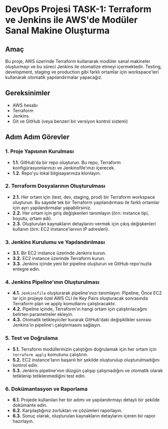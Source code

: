 # DevOps Projesi TASK-1: Terraform ve Jenkins ile AWS'de Modüler Sanal Makine Oluşturma

## Amaç
Bu proje, AWS üzerinde Terraform kullanarak modüler sanal makineler oluşturmayı ve bu süreci Jenkins ile otomatize etmeyi içermektedir. Testing, development, staging ve production gibi farklı ortamlar için workspace'leri kullanarak otomatik yapılandırmalar yapacağız.

## Gereksinimler
- AWS hesabı
- Terraform
- Jenkins
- Git ve GitHub (veya benzeri bir versiyon kontrol sistemi)

## Adım Adım Görevler

### 1. Proje Yapısının Kurulması
- **1.1.** GitHub'da bir repo oluşturun. Bu repo, Terraform konfigürasyonlarınızı ve Jenkinsfile'ınızı içerecek.
- **1.2.** Repo'yu lokal bilgisayarınıza klonlayın.

### 2. Terraform Dosyalarının Oluşturulması
- **2.1.** Her ortam için (test, dev, staging, prod) bir Terraform workspace oluşturun. Bu sayede tek bir Terraform yapılandırması ile farklı ortamlar için ayrı yapılandırmalar yapabilirsiniz. 
- **2.2.** Her ortam için giriş değişkenleri tanımlayın (örn: instance tipi, boyutu, ortam adı).
- **2.3.** Oluşturulan kaynakların detaylarını vermek için çıkış değişkenleri kullanın (örn: EC2 instance'larının IP adresleri).

### 3. Jenkins Kurulumu ve Yapılandırılması
- **3.1.** Bir EC2 instance üzerinde Jenkins kurun.
- **3.2.** EC2 instance üzerinde Terraform kurun.
- **3.3.** Jenkins içinde yeni bir pipeline oluşturun ve GitHub repo'nuzla entegre edin.

### 4. Jenkins Pipeline'ının Oluşturulması
- **4.1.** `Jenkinsfile` oluşturarak pipeline'ınızı tanımlayın. Pipeline, Önce EC2 lar için projeye özel AWS CLI ile Key Pairs oluşturacak sonrasında Terraform plan ve apply komutlarını çalıştıracaktır.
- **4.2.** Pipeline içinde, Terraform'ın hangi ortam için çalıştırılacağını belirten parametreler ekleyin.
- **4.3.** Otomatik tetikleyiciler kurarak GitHub'daki değişiklikler sonrası Jenkins'in pipeline'ı çalıştırmasını sağlayın.

### 5. Test ve Doğrulama
- **5.1.** Terraform modüllerinizin çalıştığını doğrulamak için her ortam için `terraform apply` komutunu çalıştırın.
- **5.2.** EC2 instance'ların başarılı bir şekilde oluşturulup oluşturulmadığını kontrol edin.
- **5.3.** Jenkins pipeline'ının düzgün çalışıp çalışmadığını ve otomatik olarak tetiklenip tetiklenmediğini test edin.

### 6. Dokümantasyon ve Raporlama
- **6.1.** Projede kullanılan her bir adımı ve yapılandırmayı detaylı bir şekilde dokümante edin.
- **6.2.** Karşılaştığınız zorlukları ve çözümleri raporlayın.
- **6.3.** Sonuç olarak, oluşturulan kaynakların detaylarını içeren bir rapor hazırlayın.
